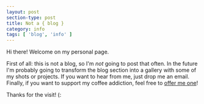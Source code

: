 ```yaml
---
layout: post
section-type: post
title: Not a { blog }
category: info
tags: [ 'blog', 'info' ]
---
```


Hi there! Welcome on my personal page.

First of all: this is not a blog, so I'm *not* going to post that often. 
In the future I'm probably going to transform the blog section into a gallery with some of my shots or projects.
If you want to hear from me, just drop me an email. Finally, if you want to support my coffee addiction, feel free to [offer me one](https://ko-fi.com/A720Q4)! 

Thanks for the visit! (: 
